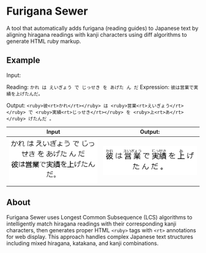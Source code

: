 # Furigana Sewer

A tool that automatically adds furigana (reading guides) to Japanese text by aligning hiragana readings with kanji characters using diff algorithms to generate HTML ruby markup.

## Example

Input:

Reading: `かれ は えいぎょう で じっせき を あげた ん だ`
Expression: `彼は営業で実績を上げたんだ。`

Output: `<ruby>彼<rt>かれ</rt></ruby> は <ruby>営業<rt>えいぎょう</rt></ruby> で <ruby>実績<rt>じっせき</rt></ruby> を <ruby>上<rt>あ</rt></ruby> げたんだ 。`

| Input                 | Output:             |
| --------------------- | ------------------- |
| ![before](before.png) | ![after](after.png) |

## About

Furigana Sewer uses Longest Common Subsequence (LCS) algorithms to intelligently match hiragana readings with their corresponding kanji characters, then generates proper HTML `<ruby>` tags with `<rt>` annotations for web display. This approach handles complex Japanese text structures including mixed hiragana, katakana, and kanji combinations.
